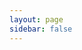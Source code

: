 ```yaml
---
layout: page
sidebar: false
---
```


<script setup>
import BlogIndex from '../.vitepress/views/BlogIndex.vue'
</script>

<BlogIndex/>
